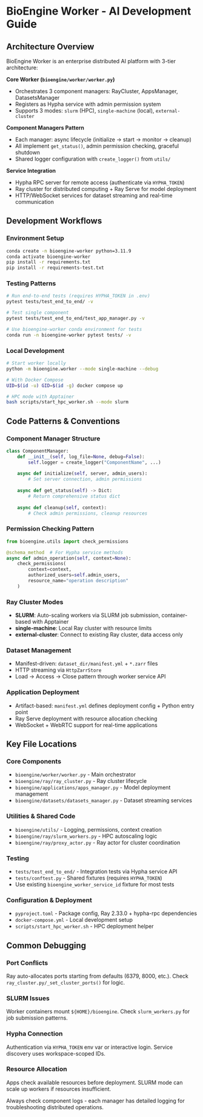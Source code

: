 # BioEngine Worker - AI Development Guide

## Architecture Overview

BioEngine Worker is an enterprise distributed AI platform with 3-tier architecture:

**Core Worker (`bioengine/worker/worker.py`)**
- Orchestrates 3 component managers: RayCluster, AppsManager, DatasetsManager  
- Registers as Hypha service with admin permission system
- Supports 3 modes: `slurm` (HPC), `single-machine` (local), `external-cluster`

**Component Managers Pattern**
- Each manager: async lifecycle (initialize → start → monitor → cleanup)
- All implement `get_status()`, admin permission checking, graceful shutdown
- Shared logger configuration with `create_logger()` from `utils/`

**Service Integration**
- Hypha RPC server for remote access (authenticate via `HYPHA_TOKEN`)
- Ray cluster for distributed computing + Ray Serve for model deployment
- HTTP/WebSocket services for dataset streaming and real-time communication

## Development Workflows

### Environment Setup
```bash
conda create -n bioengine-worker python=3.11.9
conda activate bioengine-worker
pip install -r requirements.txt
pip install -r requirements-test.txt
```

### Testing Patterns
```bash
# Run end-to-end tests (requires HYPHA_TOKEN in .env)
pytest tests/test_end_to_end/ -v

# Test single component
pytest tests/test_end_to_end/test_app_manager.py -v

# Use bioengine-worker conda environment for tests
conda run -n bioengine-worker pytest tests/ -v
```

### Local Development
```bash
# Start worker locally
python -m bioengine.worker --mode single-machine --debug

# With Docker Compose
UID=$(id -u) GID=$(id -g) docker compose up

# HPC mode with Apptainer
bash scripts/start_hpc_worker.sh --mode slurm
```

## Code Patterns & Conventions

### Component Manager Structure
```python
class ComponentManager:
    def __init__(self, log_file=None, debug=False):
        self.logger = create_logger("ComponentName", ...)
        
    async def initialize(self, server, admin_users):
        # Set server connection, admin permissions
        
    async def get_status(self) -> Dict:
        # Return comprehensive status dict
        
    async def cleanup(self, context):
        # Check admin permissions, cleanup resources
```

### Permission Checking Pattern
```python
from bioengine.utils import check_permissions

@schema_method  # For Hypha service methods
async def admin_operation(self, context=None):
    check_permissions(
        context=context,
        authorized_users=self.admin_users,
        resource_name="operation description"
    )
```

### Ray Cluster Modes
- **SLURM**: Auto-scaling workers via SLURM job submission, container-based with Apptainer
- **single-machine**: Local Ray cluster with resource limits  
- **external-cluster**: Connect to existing Ray cluster, data access only

### Dataset Management
- Manifest-driven: `dataset_dir/manifest.yml` + `*.zarr` files
- HTTP streaming via `HttpZarrStore` 
- Load → Access → Close pattern through worker service API

### Application Deployment  
- Artifact-based: `manifest.yml` defines deployment config + Python entry point
- Ray Serve deployment with resource allocation checking
- WebSocket + WebRTC support for real-time applications

## Key File Locations

### Core Components
- `bioengine/worker/worker.py` - Main orchestrator
- `bioengine/ray/ray_cluster.py` - Ray cluster lifecycle  
- `bioengine/applications/apps_manager.py` - Model deployment management
- `bioengine/datasets/datasets_manager.py` - Dataset streaming services

### Utilities & Shared Code
- `bioengine/utils/` - Logging, permissions, context creation
- `bioengine/ray/slurm_workers.py` - HPC autoscaling logic
- `bioengine/ray/proxy_actor.py` - Ray actor for cluster coordination

### Testing
- `tests/test_end_to_end/` - Integration tests via Hypha service API
- `tests/conftest.py` - Shared fixtures (requires `HYPHA_TOKEN`)
- Use existing `bioengine_worker_service_id` fixture for most tests

### Configuration & Deployment
- `pyproject.toml` - Package config, Ray 2.33.0 + hypha-rpc dependencies
- `docker-compose.yml` - Local development setup
- `scripts/start_hpc_worker.sh` - HPC deployment helper

## Common Debugging

### Port Conflicts
Ray auto-allocates ports starting from defaults (6379, 8000, etc.). Check `ray_cluster.py/_set_cluster_ports()` for logic.

### SLURM Issues  
Worker containers mount `${HOME}/bioengine`. Check `slurm_workers.py` for job submission patterns.

### Hypha Connection
Authentication via `HYPHA_TOKEN` env var or interactive login. Service discovery uses workspace-scoped IDs.

### Resource Allocation
Apps check available resources before deployment. SLURM mode can scale up workers if resources insufficient.

Always check component logs - each manager has detailed logging for troubleshooting distributed operations.
